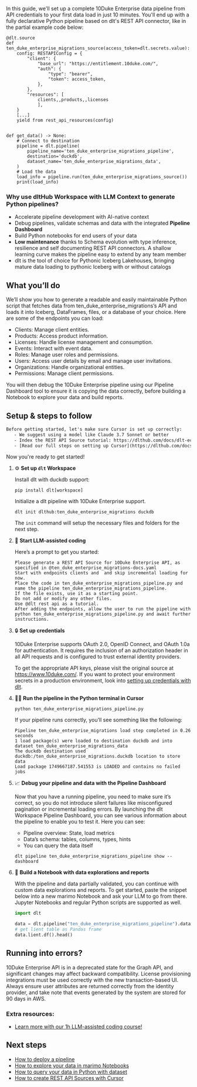 In this guide, we'll set up a complete 10Duke Enterprise data pipeline from API credentials to your first data load in just 10 minutes. You'll end up with a fully declarative Python pipeline based on dlt's REST API connector, like in the partial example code below:

```python-outcome
@dlt.source
def ten_duke_enterprise_migrations_source(access_token=dlt.secrets.value):
    config: RESTAPIConfig = {
        "client": {
            "base_url": "https://entitlement.10duke.com/",
            "auth": {
                "type": "bearer",
                "token": access_token,
            },
        },
        "resources": [
            clients,,products,,licenses
            ],
    }
    [...]
    yield from rest_api_resources(config)


def get_data() -> None:
    # Connect to destination
    pipeline = dlt.pipeline(
        pipeline_name='ten_duke_enterprise_migrations_pipeline',
        destination='duckdb',
        dataset_name='ten_duke_enterprise_migrations_data', 
    )
    # Load the data
    load_info = pipeline.run(ten_duke_enterprise_migrations_source())
    print(load_info) 
```

### Why use dltHub Workspace with LLM Context to generate Python pipelines?

- Accelerate pipeline development with AI-native context
- Debug pipelines, validate schemas and data with the integrated **Pipeline Dashboard**
- Build Python notebooks for end users of your data
- **Low maintenance** thanks to Schema evolution with type inference, resilience and self documenting REST API connectors. A shallow learning curve makes the pipeline easy to extend by any team member
- dlt is the tool of choice for Pythonic Iceberg Lakehouses, bringing mature data loading to pythonic Iceberg with or without catalogs

## What you’ll do

We’ll show you how to generate a readable and easily maintainable Python script that fetches data from ten_duke_enterprise_migrations’s API and loads it into Iceberg, DataFrames, files, or a database of your choice. Here are some of the endpoints you can load:

- Clients: Manage client entities.
- Products: Access product information.
- Licenses: Handle license management and consumption.
- Events: Interact with event data.
- Roles: Manage user roles and permissions.
- Users: Access user details by email and manage user invitations.
- Organizations: Handle organizational entities.
- Permissions: Manage client permissions.

You will then debug the 10Duke Enterprise pipeline using our Pipeline Dashboard tool to ensure it is copying the data correctly, before building a Notebook to explore your data and build reports.

## Setup & steps to follow

```default
Before getting started, let's make sure Cursor is set up correctly:
   - We suggest using a model like Claude 3.7 Sonnet or better
   - Index the REST API Source tutorial: https://dlthub.com/docs/dlt-ecosystem/verified-sources/rest_api/ and add it to context as **@dlt rest api**
   - [Read our full steps on setting up Cursor](https://dlthub.com/docs/dlt-ecosystem/llm-tooling/cursor-restapi#23-configuring-cursor-with-documentation)
```

Now you're ready to get started!

1. ⚙️ **Set up `dlt` Workspace**
    
    Install dlt with duckdb support:
    ```shell
    pip install dlt[workspace]
    ```

    Initialize a dlt pipeline with 10Duke Enterprise support.
    ```shell
    dlt init dlthub:ten_duke_enterprise_migrations duckdb
    ```

    The `init` command will setup the necessary files and folders for the next step.
    
2. 🤠 **Start LLM-assisted coding**
    
    Here’s a prompt to get you started:
    
    ```prompt
    Please generate a REST API Source for 10Duke Enterprise API, as specified in @ten_duke_enterprise_migrations-docs.yaml 
    Start with endpoints clients and  and skip incremental loading for now. 
    Place the code in ten_duke_enterprise_migrations_pipeline.py and name the pipeline ten_duke_enterprise_migrations_pipeline. 
    If the file exists, use it as a starting point. 
    Do not add or modify any other files. 
    Use @dlt rest api as a tutorial. 
    After adding the endpoints, allow the user to run the pipeline with python ten_duke_enterprise_migrations_pipeline.py and await further instructions.
    ```

    
3. 🔒 **Set up credentials** 
    
    10Duke Enterprise supports OAuth 2.0, OpenID Connect, and OAuth 1.0a for authentication. It requires the inclusion of an authorization header in all API requests and is configured to trust external identity providers.
    
    To get the appropriate API keys, please visit the original source at https://www.10duke.com/.
    If you want to protect your environment secrets in a production environment, look into [setting up credentials with dlt](https://dlthub.com/docs/walkthroughs/add_credentials).
    
4. 🏃‍♀️ **Run the pipeline in the Python terminal in Cursor**
    
    ```shell
    python ten_duke_enterprise_migrations_pipeline.py
    ```
    
    If your pipeline runs correctly, you’ll see something like the following:
    
    ```shell
    Pipeline ten_duke_enterprise_migrations load step completed in 0.26 seconds
    1 load package(s) were loaded to destination duckdb and into dataset ten_duke_enterprise_migrations_data
    The duckdb destination used duckdb:/ten_duke_enterprise_migrations.duckdb location to store data
    Load package 1749667187.541553 is LOADED and contains no failed jobs
    ```
    
5. 📈 **Debug your pipeline and data with the Pipeline Dashboard**

    Now that you have a running pipeline, you need to make sure it’s correct, so you do not introduce silent failures like misconfigured pagination or incremental loading errors. By launching the dlt Workspace Pipeline Dashboard, you can see various information about the pipeline to enable you to test it. Here you can see:
    - Pipeline overview: State, load metrics
    - Data’s schema: tables, columns, types, hints
    - You can query the data itself
    
    ```shell
    dlt pipeline ten_duke_enterprise_migrations_pipeline show --dashboard
    ```
    
6. 🐍 **Build a Notebook with data explorations and reports**

    With the pipeline and data partially validated, you can continue with custom data explorations and reports. To get started, paste the snippet below into a new marimo Notebook and ask your LLM to go from there. Jupyter Notebooks and regular Python scripts are supported as well.

    
    ```python
    import dlt

   data = dlt.pipeline("ten_duke_enterprise_migrations_pipeline").dataset()
   # get lient table as Pandas frame
   data.lient.df().head()
    ```

## Running into errors?

10Duke Enterprise API is in a deprecated state for the Graph API, and significant changes may affect backward compatibility. License provisioning integrations must be used correctly with the new transaction-based UI. Always ensure user attributes are returned correctly from the identity provider, and take note that events generated by the system are stored for 90 days in AWS.

### Extra resources:

- [Learn more with our 1h LLM-assisted coding course!](https://www.youtube.com/watch?v=GGid70rnJuM)

## Next steps

- [How to deploy a pipeline](https://dlthub.com/docs/walkthroughs/deploy-a-pipeline)
- [How to explore your data in marimo Notebooks](https://dlthub.com/docs/general-usage/dataset-access/marimo)
- [How to query your data in Python with dataset](https://dlthub.com/docs/general-usage/dataset-access/dataset)
- [How to create REST API Sources with Cursor](https://dlthub.com/docs/dlt-ecosystem/llm-tooling/cursor-restapi)